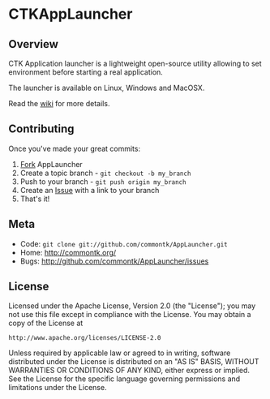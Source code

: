 CTKAppLauncher
==============

Overview
--------

CTK Application launcher is a lightweight open-source utility allowing to set environment before starting a real application.

The launcher is available on Linux, Windows and MacOSX.

Read the [wiki](http://www.commontk.org/index.php/Tools:_Application_launcher) for more details.

Contributing
------------

Once you've made your great commits:

1. [Fork][fk] AppLauncher
2. Create a topic branch - `git checkout -b my_branch`
3. Push to your branch - `git push origin my_branch`
4. Create an [Issue][is] with a link to your branch
5. That's it!


Meta
----

* Code: `git clone git://github.com/commontk/AppLauncher.git`
* Home: <http://commontk.org/>
* Bugs: <http://github.com/commontk/AppLauncher/issues>

License
-------

Licensed under the Apache License, Version 2.0 (the "License");
you may not use this file except in compliance with the License.
You may obtain a copy of the License at

    http://www.apache.org/licenses/LICENSE-2.0

Unless required by applicable law or agreed to in writing, software
distributed under the License is distributed on an "AS IS" BASIS,
WITHOUT WARRANTIES OR CONDITIONS OF ANY KIND, either express or implied.
See the License for the specific language governing permissions and
limitations under the License.

[fk]: http://help.github.com/forking/
[is]: http://github.com/commontk/AppLauncher/issues
